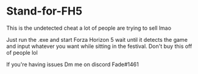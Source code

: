 # Stand-for-FH5
This is the undetected cheat a lot of people are trying to sell lmao

Just run the .exe and start Forza Horizon 5 wait until it detects the game and input whatever you want while sitting in the festival. Don't buy this off of people lol

If you're having issues Dm me on discord Fade#1461
